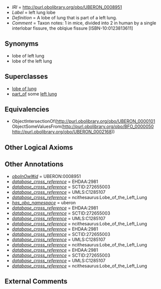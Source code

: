  * *IRI* = http://purl.obolibrary.org/obo/UBERON_0008951
 * *Label* = left lung lobe
 * *Definition* = A lobe of lung that is part of a left lung.
 * *Comment* = Taxon notes: 1 in mice, divided into 2 in human by a single interlobar fissure, the oblqiue fissure [ISBN-10:0123813611]

## Synonyms

 * lobe of left lung
 * lobe of the left lung

## Superclasses

 * [lobe of lung](../../UBERON/01/UBERON_0000101.md)
 * [part_of](../../BFO/50/BFO_0000050.md) some [left lung](../../UBERON/68/UBERON_0002168.md)

## Equivalencies

 * ObjectIntersectionOf(<http://purl.obolibrary.org/obo/UBERON_0000101> ObjectSomeValuesFrom(<http://purl.obolibrary.org/obo/BFO_0000050> <http://purl.obolibrary.org/obo/UBERON_0002168>))

## Other Logical Axioms


## Other Annotations

 * *[oboInOwl#id](../../id/oboInOwl#id.md)* = UBERON:0008951
 * *[database_cross_reference](../../ef/oboInOwl#hasDbXref.md)* = EHDAA:2981
 * *[database_cross_reference](../../ef/oboInOwl#hasDbXref.md)* = SCTID:272655003
 * *[database_cross_reference](../../ef/oboInOwl#hasDbXref.md)* = UMLS:C1285107
 * *[database_cross_reference](../../ef/oboInOwl#hasDbXref.md)* = ncithesaurus:Lobe_of_the_Left_Lung
 * *[has_obo_namespace](../../ce/oboInOwl#hasOBONamespace.md)* = uberon
 * *[database_cross_reference](../../ef/oboInOwl#hasDbXref.md)* = EHDAA:2981
 * *[database_cross_reference](../../ef/oboInOwl#hasDbXref.md)* = SCTID:272655003
 * *[database_cross_reference](../../ef/oboInOwl#hasDbXref.md)* = UMLS:C1285107
 * *[database_cross_reference](../../ef/oboInOwl#hasDbXref.md)* = ncithesaurus:Lobe_of_the_Left_Lung
 * *[database_cross_reference](../../ef/oboInOwl#hasDbXref.md)* = EHDAA:2981
 * *[database_cross_reference](../../ef/oboInOwl#hasDbXref.md)* = SCTID:272655003
 * *[database_cross_reference](../../ef/oboInOwl#hasDbXref.md)* = UMLS:C1285107
 * *[database_cross_reference](../../ef/oboInOwl#hasDbXref.md)* = ncithesaurus:Lobe_of_the_Left_Lung
 * *[database_cross_reference](../../ef/oboInOwl#hasDbXref.md)* = EHDAA:2981
 * *[database_cross_reference](../../ef/oboInOwl#hasDbXref.md)* = SCTID:272655003
 * *[database_cross_reference](../../ef/oboInOwl#hasDbXref.md)* = UMLS:C1285107
 * *[database_cross_reference](../../ef/oboInOwl#hasDbXref.md)* = ncithesaurus:Lobe_of_the_Left_Lung

## External Comments

